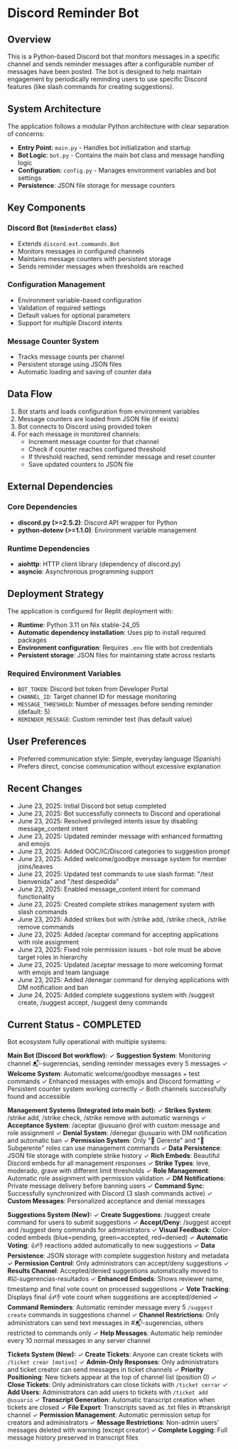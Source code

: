 # Discord Reminder Bot

## Overview

This is a Python-based Discord bot that monitors messages in a specific channel and sends reminder messages after a configurable number of messages have been posted. The bot is designed to help maintain engagement by periodically reminding users to use specific Discord features (like slash commands for creating suggestions).

## System Architecture

The application follows a modular Python architecture with clear separation of concerns:

- **Entry Point**: `main.py` - Handles bot initialization and startup
- **Bot Logic**: `bot.py` - Contains the main bot class and message handling logic
- **Configuration**: `config.py` - Manages environment variables and bot settings
- **Persistence**: JSON file storage for message counters

## Key Components

### Discord Bot (`ReminderBot` class)
- Extends `discord.ext.commands.Bot`
- Monitors messages in configured channels
- Maintains message counters with persistent storage
- Sends reminder messages when thresholds are reached

### Configuration Management
- Environment variable-based configuration
- Validation of required settings
- Default values for optional parameters
- Support for multiple Discord intents

### Message Counter System
- Tracks message counts per channel
- Persistent storage using JSON files
- Automatic loading and saving of counter data

## Data Flow

1. Bot starts and loads configuration from environment variables
2. Message counters are loaded from JSON file (if exists)
3. Bot connects to Discord using provided token
4. For each message in monitored channels:
   - Increment message counter for that channel
   - Check if counter reaches configured threshold
   - If threshold reached, send reminder message and reset counter
   - Save updated counters to JSON file

## External Dependencies

### Core Dependencies
- **discord.py (>=2.5.2)**: Discord API wrapper for Python
- **python-dotenv (>=1.1.0)**: Environment variable management

### Runtime Dependencies
- **aiohttp**: HTTP client library (dependency of discord.py)
- **asyncio**: Asynchronous programming support

## Deployment Strategy

The application is configured for Replit deployment with:
- **Runtime**: Python 3.11 on Nix stable-24_05
- **Automatic dependency installation**: Uses pip to install required packages
- **Environment configuration**: Requires `.env` file with bot credentials
- **Persistent storage**: JSON files for maintaining state across restarts

### Required Environment Variables
- `BOT_TOKEN`: Discord bot token from Developer Portal
- `CHANNEL_ID`: Target channel ID for message monitoring
- `MESSAGE_THRESHOLD`: Number of messages before sending reminder (default: 5)
- `REMINDER_MESSAGE`: Custom reminder text (has default value)

## User Preferences

- Preferred communication style: Simple, everyday language (Spanish)
- Prefers direct, concise communication without excessive explanation

## Recent Changes

- June 23, 2025: Initial Discord bot setup completed
- June 23, 2025: Bot successfully connects to Discord and operational
- June 23, 2025: Resolved privileged intents issue by disabling message_content intent
- June 23, 2025: Updated reminder message with enhanced formatting and emojis
- June 23, 2025: Added OOC/IC/Discord categories to suggestion prompt
- June 23, 2025: Added welcome/goodbye message system for member joins/leaves
- June 23, 2025: Updated test commands to use slash format: "/test bienvenida" and "/test despedida"
- June 23, 2025: Enabled message_content intent for command functionality
- June 23, 2025: Created complete strikes management system with slash commands
- June 23, 2025: Added strikes bot with /strike add, /strike check, /strike remove commands
- June 23, 2025: Added /aceptar command for accepting applications with role assignment
- June 23, 2025: Fixed role permission issues - bot role must be above target roles in hierarchy
- June 23, 2025: Updated /aceptar message to more welcoming format with emojis and team language
- June 23, 2025: Added /denegar command for denying applications with DM notification and ban
- June 24, 2025: Added complete suggestions system with /suggest create, /suggest accept, /suggest deny commands

## Current Status - COMPLETED

Bot ecosystem fully operational with multiple systems:

**Main Bot (Discord Bot workflow):**
✓ **Suggestion System**: Monitoring channel 📬-sugerencias, sending reminder messages every 5 messages
✓ **Welcome System**: Automatic welcome/goodbye messages + test commands
✓ Enhanced messages with emojis and Discord formatting
✓ Persistent counter system working correctly
✓ Both channels successfully found and accessible

**Management Systems (Integrated into main bot):**
✓ **Strikes System**: /strike add, /strike check, /strike remove with automatic warnings
✓ **Acceptance System**: /aceptar @usuario @rol with custom message and role assignment
✓ **Denial System**: /denegar @usuario with DM notification and automatic ban
✓ **Permission System**: Only "👑 Gerente" and "👑 Subgerente" roles can use management commands
✓ **Data Persistence**: JSON file storage with complete strike history
✓ **Rich Embeds**: Beautiful Discord embeds for all management responses
✓ **Strike Types**: leve, moderado, grave with different limit thresholds
✓ **Role Management**: Automatic role assignment with permission validation
✓ **DM Notifications**: Private message delivery before banning users
✓ **Command Sync**: Successfully synchronized with Discord (3 slash commands active)
✓ **Custom Messages**: Personalized acceptance and denial messages

**Suggestions System (New):**
✓ **Create Suggestions**: /suggest create command for users to submit suggestions
✓ **Accept/Deny**: /suggest accept and /suggest deny commands for administrators
✓ **Visual Feedback**: Color-coded embeds (blue=pending, green=accepted, red=denied)
✓ **Automatic Voting**: 👍👎 reactions added automatically to new suggestions
✓ **Data Persistence**: JSON storage with complete suggestion history and metadata
✓ **Permission Control**: Only administrators can accept/deny suggestions
✓ **Results Channel**: Accepted/denied suggestions automatically moved to #☑️-sugerencias-resultados
✓ **Enhanced Embeds**: Shows reviewer name, timestamp and final vote count on processed suggestions
✓ **Vote Tracking**: Displays final 👍👎 vote count when suggestions are accepted/denied
✓ **Command Reminders**: Automatic reminder message every 5 `/suggest create` commands in suggestions channel
✓ **Channel Restrictions**: Only administrators can send text messages in #📬-sugerencias, others restricted to commands only
✓ **Help Messages**: Automatic help reminder every 10 normal messages in any server channel

**Tickets System (New):**
✓ **Create Tickets**: Anyone can create tickets with `/ticket crear [motivo]`
✓ **Admin-Only Responses**: Only administrators and ticket creator can send messages in ticket channels
✓ **Priority Positioning**: New tickets appear at the top of channel list (position 0)
✓ **Close Tickets**: Only administrators can close tickets with `/ticket cerrar`
✓ **Add Users**: Administrators can add users to tickets with `/ticket add @usuario`
✓ **Transcript Generation**: Automatic transcript creation when tickets are closed
✓ **File Export**: Transcripts saved as .txt files in #transkript channel
✓ **Permission Management**: Automatic permission setup for creators and administrators
✓ **Message Restrictions**: Non-admin users' messages deleted with warning (except creator)
✓ **Complete Logging**: Full message history preserved in transcript files